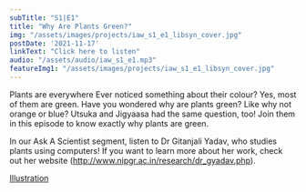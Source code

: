 ```yaml
---
subTitle: "S1|E1" 
title: "Why Are Plants Green?"
img: "/assets/images/projects/iaw_s1_e1_libsyn_cover.jpg"
postDate: '2021-11-17'
linkText: "Click here to listen"
audio: "/assets/audio/iaw_s1_e1.mp3"
featureImg1: "/assets/images/projects/iaw_s1_e1_libsyn_cover.jpg"
---
```

Plants are everywhere Ever noticed something about their colour? Yes, most of them are green. Have you wondered why are plants green? Like why not orange or blue? Utsuka and Jigyaasa had the same question, too! Join them in this episode to know exactly why plants are green. 

In our Ask A Scientist segment, listen to Dr Gitanjali Yadav, who studies plants using computers! If you want to learn more about her work, check out her website (http://www.nipgr.ac.in/research/dr_gyadav.php).


[Illustration](assets/images/projects/iaw_s1_e1_illustration.png)

